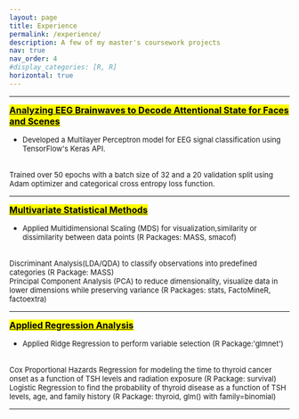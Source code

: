 ```yaml
---
layout: page
title: Experience 
permalink: /experience/
description: A few of my master's coursework projects 
nav: true
nav_order: 4
#display_categories: [R, R]
horizontal: true
---
```


---
[**<font size="3"><mark>Analyzing EEG Brainwaves to Decode
Attentional State for Faces and Scenes</mark></font>**](https://github.com/suptib/Analyzing-EEG-Brainwaves-to-Decode-Attentional-States-for-Faces-and-Scenes)  
 - <font size="2">Developed a Multilayer Perceptron model for EEG signal classification using TensorFlow's Keras API.</font>  
 </br>
 <font size="2">Trained over 50 epochs with a batch size of 32 and a 20 validation split using Adam optimizer and categorical cross entropy loss function.</font> 

---
  [**<font size="3"><mark>Multivariate Statistical Methods</mark></font>**](https://github.com/suptib/Multivariate-Methods-on-Wine-Data)
  - <font size="2">Applied Multidimensional Scaling (MDS) for visualization,similarity or dissimilarity between data points (R Packages: MASS, smacof)</font>
  </br>
  <font size="2">Discriminant Analysis(LDA/QDA) to classify observations into predefined categories (R Package: MASS)</font>
  </br>
  <font size="2">Principal Component Analysis (PCA) to reduce dimensionality, visualize data in lower dimensions while preserving variance (R Packages: stats, FactoMineR, factoextra)</font> 
    
---
  [**<font size="3"><mark>Applied Regression Analysis</mark></font>**](https://github.com/suptib/Applied-Regression-Analysis)
  - <font size="2">Applied Ridge Regression to perform variable selection (R Package:'glmnet')</font>  
  </br>
  <font size="2">Cox Proportional Hazards Regression for modeling the time to thyroid cancer onset as a function of TSH levels and radiation exposure (R Package: survival)</font>  
  </br>
  <font size="2">Logistic Regression to find the probability of thyroid disease as a function of TSH levels, age, and family history (R Package: thyroid, glm() with family=binomial)</font>  

---





<!-- pages/projects 
<div class="projects">
{% if site.enable_project_categories and page.display_categories %}
   A few of my class projects from several courses during my Master's program at URI     
 
  {% for category in page.display_categories %}
  <h2 class="category">{{ category }}</h2>
  {% assign categorized_projects = site.projects | where: "category", category %}
  {% assign sorted_projects = categorized_projects | sort: "importance" %}
  
   Generate cards for each project 
  {% if page.horizontal %}
  <div class="container">
    <div class="row row-cols-2">
    {% for project in sorted_projects %}
      {% include projects_horizontal.liquid %}
    {% endfor %}
    </div>
  </div>
  {% else %}
  <div class="grid">
    {% for project in sorted_projects %}
      {% include projects.liquid %}
    {% endfor %}
  </div>
  {% endif %}
  {% endfor %}

{% else %}/

 Display projects without categories 

{% assign sorted_projects = site.projects | sort: "importance" %}

   Generate cards for each project

{% if page.horizontal %}

  <div class="container">
    <div class="row row-cols-2">
    {% for project in sorted_projects %}
      {% include projects_horizontal.liquid %}
    {% endfor %}
    </div>
  </div>
  {% else %}
  <div class="grid">
    {% for project in sorted_projects %}
      {% include projects.liquid %}
    {% endfor %}
  </div>
  {% endif %}
{% endif %}
</div> -->


[def]: prof_pic.jpg